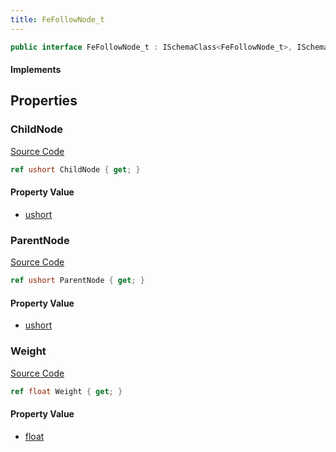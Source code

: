 ```yaml
---
title: FeFollowNode_t
---
```


```csharp
public interface FeFollowNode_t : ISchemaClass<FeFollowNode_t>, ISchemaField, ISchemaClass, INativeHandle
```

#### Implements

## Properties

### ChildNode

[Source Code](https://github.com/swiftly-solution/swiftlys2/blob/main/managed/src/SwiftlyS2.Generated/Schemas/Interfaces/FeFollowNode_t.cs#L19)

```csharp
ref ushort ChildNode { get; }
```

#### Property Value

- [ushort](https://learn.microsoft.com/dotnet/api/system.uint16)

### ParentNode

[Source Code](https://github.com/swiftly-solution/swiftlys2/blob/main/managed/src/SwiftlyS2.Generated/Schemas/Interfaces/FeFollowNode_t.cs#L17)

```csharp
ref ushort ParentNode { get; }
```

#### Property Value

- [ushort](https://learn.microsoft.com/dotnet/api/system.uint16)

### Weight

[Source Code](https://github.com/swiftly-solution/swiftlys2/blob/main/managed/src/SwiftlyS2.Generated/Schemas/Interfaces/FeFollowNode_t.cs#L21)

```csharp
ref float Weight { get; }
```

#### Property Value

- [float](https://learn.microsoft.com/dotnet/api/system.single)


